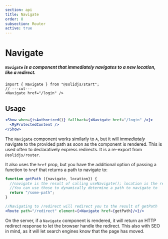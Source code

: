 ```yaml
---
section: api
title: Navigate
order: 8
subsection: Router
active: true
---
```


# Navigate

##### `Navigate` is a component that immediately navigates to a new location, like a redirect.

<div class="text-lg">

```tsx twoslash
import { Navigate } from "@solidjs/start";
// ---cut---
<Navigate href="/login" />
```

</div>

<table-of-contents></table-of-contents>

## Usage

```jsx
<Show when={isAuthorized()} fallback={<Navigate href="/login" />}>
  <MyProtectedContent />
</Show>
```

The `Navigate` component  works similarly to `A`, but it will _immediately_ navigate to the provided path as soon as the component is rendered. This is used often to declaratively express redirects. It is a re-export from `@solidjs/router`.

It also uses the `href` prop, but you have the additional option of passing a function to `href` that returns a path to navigate to:

```jsx
function getPath ({navigate, location}) {
  //navigate is the result of calling useNavigate(); location is the result of calling useLocation().
  //You can use those to dynamically determine a path to navigate to
  return "/some-path";
}

//Navigating to /redirect will redirect you to the result of getPath
<Route path="/redirect" element={<Navigate href={getPath}/>}/>
```

On the server, if a `Navigate` component is rendered, it will return an HTTP redirect response to let the browser handle the redirect. This also with SEO in mind, as it will let search engines know that the page has moved.
